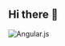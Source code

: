 ## Hi there 👋

![Angular.js](https://img.shields.io/badge/angular.js-%23E23237.svg?style=for-the-badge&logo=angularjs&logoColor=white)
